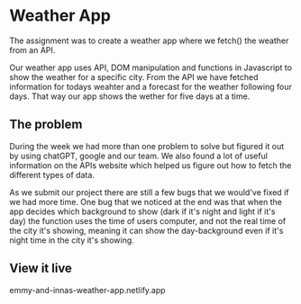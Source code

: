 # Weather App

The assignment was to create a weather app where we fetch() the weather from an API. 

Our weather app uses API, DOM manipulation and functions in Javascript to show the weather for a specific city. From the API we have fetched information for todays weahter and a forecast for the weather following four days. That way our app shows the wether for five days at a time. 


## The problem

During the week we had more than one problem to solve but figured it out by using chatGPT, google and our team. We also found a lot of useful information on the APIs website which helped us figure out how to fetch the different types of data. 

As we submit our project there are still a few bugs that we would've fixed if we had more time. One bug that we noticed at the end was that when the app decides which background to show (dark if it's night and light if it's day) the function uses the time of users computer, and not the real time of the city it's showing, meaning it can show the day-background even if it's night time in the city it's showing. 

## View it live
emmy-and-innas-weather-app.netlify.app 

